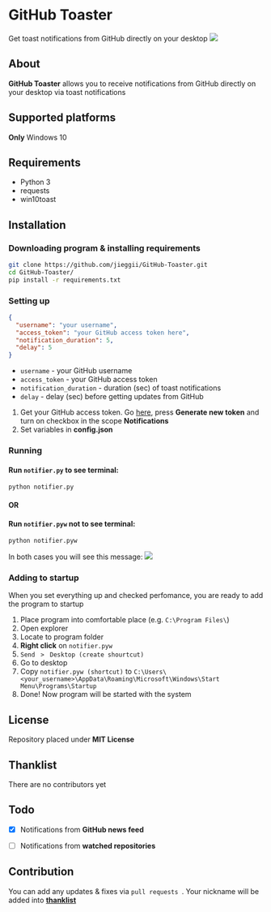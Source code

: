 # GitHub Toaster
Get toast notifications from GitHub directly on your desktop
<img src="https://imgur.com/3ekMkWy.jpg">

## About
<b>GitHub Toaster</b> allows you to receive notifications from GitHub directly on your desktop via toast notifications


## Supported platforms
<b>Only</b> Windows 10

## Requirements
* Python 3
* requests
* win10toast

## Installation
### Downloading program & installing requirements
```bash
git clone https://github.com/jieggii/GitHub-Toaster.git
cd GitHub-Toaster/
pip install -r requirements.txt
```

### Setting up
```json
{  
  "username": "your username",  
  "access_token": "your GitHub access token here",  
  "notification_duration": 5,  
  "delay": 5  
}
```
* ```username``` - your GitHub username
* ```access_token``` - your GitHub access token
* ```notification_duration``` - duration (sec) of toast notifications
* ```delay``` - delay (sec) before getting updates from GitHub

1. Get your GitHub access token. Go <a href="https://github.com/settings/tokens">here</a>, press <b>Generate new token</b> and turn on checkbox in the scope <b>Notifications</b>
2. Set variables in <b>config.json</b>

### Running
#### Run ```notifier.py``` to see terminal:
```python notifier.py```

#### OR

#### Run ```notifier.pyw``` not to see terminal:
```python notifier.pyw```

In both cases you will see this message:
<img src="https://imgur.com/SouzUJf.jpg">

### Adding to startup
When you set everything up and checked perfomance, you are ready to add the program to startup
1. Place program into comfortable place (e.g. ```C:\Program Files\```)
2. Open explorer
3. Locate to program folder
4. <b>Right click</b> on ```notifier.pyw``` 
5. ```Send ``` ```>``` ``` Desktop (create shourtcut)```
6. Go to desktop
7. Copy ```notifier.pyw (shortcut)``` to ```C:\Users\<your_username>\AppData\Roaming\Microsoft\Windows\Start Menu\Programs\Startup```
8. Done! Now program will be started with the system

## License
Repository placed under <b>MIT License</b>

## Thanklist
There are no contributors yet

## Todo
 - [x] Notifications from <b>GitHub news feed</b>
 - [ ] Notifications from <b>watched repositories</b>


## Contribution
You can add any updates & fixes via  ```pull requests ```. Your nickname will be added into <a href="#thanklist"><b>thanklist</b></a>